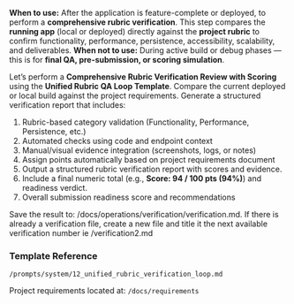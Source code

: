 **When to use:** After the application is feature-complete or deployed, to perform a **comprehensive rubric verification**. This step compares the **running app** (local or deployed) directly against the **project rubric** to confirm functionality, performance, persistence, accessibility, scalability, and deliverables.
**When not to use:** During active build or debug phases — this is for **final QA, pre-submission, or scoring simulation**.

Let’s perform a **Comprehensive Rubric Verification Review with Scoring** using the **Unified Rubric QA Loop Template**. Compare the current deployed or local build against the project requirements. Generate a structured verification report that includes:  
1. Rubric-based category validation (Functionality, Performance, Persistence, etc.)  
2. Automated checks using code and endpoint context  
3. Manual/visual evidence integration (screenshots, logs, or notes)
4. Assign points automatically based on project requirements document
5. Output a structured rubric verification report with scores and evidence.  
6. Include a final numeric total (e.g., **Score: 94 / 100 pts (94%)**) and readiness verdict.   
7. Overall submission readiness score and recommendations

Save the result to: /docs/operations/verification/verification.md. If there is already a verification file, create a new file and title it the next available verification number ie /verification2.md

### **Template Reference**
`/prompts/system/12_unified_rubric_verification_loop.md`

Project requirements located at: `/docs/requirements`